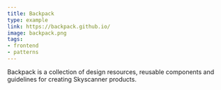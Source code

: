 ```yaml
---
title: Backpack
type: example
link: https://backpack.github.io/
image: backpack.png
tags:
- frontend
- patterns
---
```


Backpack is a collection of design resources, reusable components and guidelines for creating Skyscanner products.
